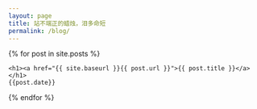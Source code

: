 ```yaml
---
layout: page
title: 站不端正的蜡烛，泪多命短
permalink: /blog/
---
```

{% for post in site.posts %}
<article class="post">

    <h1><a href="{{ site.baseurl }}{{ post.url }}">{{ post.title }}</a></h1>
    {{post.date}} 

</article>
{% endfor %}